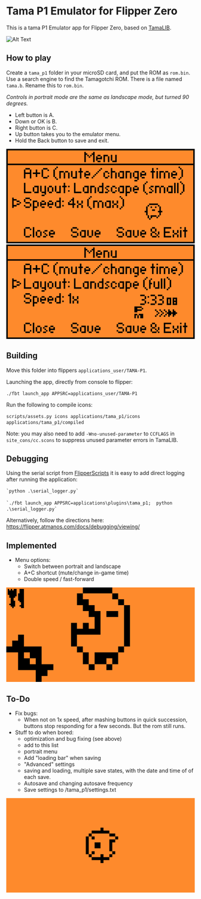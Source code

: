 Tama P1 Emulator for Flipper Zero
=======================================

This is a tama P1 Emulator app for Flipper Zero, based on [TamaLIB](https://github.com/jcrona/tamalib/).

![Alt Text](tama.gif)

How to play
-----------
Create a `tama_p1` folder in your microSD card, and put the ROM as `rom.bin`.
Use a search engine to find the Tamagotchi ROM. There is a file named `tama.b`. 
Rename this to `rom.bin`. 

*Controls in portrait mode are the same as landscape mode, but turned 90 degrees.*
- Left button is A.
- Down or OK is B. 
- Right button is C. 
- Up button takes you to the emulator menu.
- Hold the Back button to save and exit.

![Alt Text](Screenshot1.png)
![Alt Text](Screenshot2.png)

Building
--------
Move this folder into flippers `applications_user/TAMA-P1`. 


Launching the app, directly from console to flipper: 
```
./fbt launch_app APPSRC=applications_user/TAMA-P1
```

Run the following to compile icons:
```
scripts/assets.py icons applications/tama_p1/icons applications/tama_p1/compiled
```

Note: you may also need to add `-Wno-unused-parameter` to `CCFLAGS` in
`site_cons/cc.scons` to suppress unused parameter errors in TamaLIB.

Debugging
---------
Using the serial script from [FlipperScripts](https://github.com/DroomOne/FlipperScripts/blob/main/serial_logger.py) 
it is easy to add direct logging after running the application: 
```
`python .\serial_logger.py`

`./fbt launch_app APPSRC=applications\plugins\tama_p1;  python .\serial_logger.py`
```
Alternatively, follow the directions here: https://flipper.atmanos.com/docs/debugging/viewing/

Implemented
-----------
- Menu options:
  - Switch between portrait and landscape
  - A+C shortcut (mute/change in-game time)
  - Double speed / fast-forward

![Alt Text](Screenshot3.png)

To-Do
-----
- Fix bugs: 
  - When not on 1x speed, after mashing buttons in quick succession, buttons stop responding for a few seconds. But the rom still runs.
- Stuff to do when bored:
  - optimization and bug fixing (see above)
  - add to this list
  - portrait menu
  - Add "loading bar" when saving
  - "Advanced" settings
  - saving and loading, multiple save states, with the date and time of of each save.
  - Autosave and changing autosave frequency
  - Save settings to /tama_p1/settings.txt

![Alt Text](Screenshot4.png)
